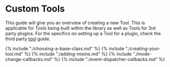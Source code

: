 # Custom Tools

This guide will give you an overview of creating a new Tool. This is applicable for Tools being built within the library as well as Tools for 3rd party plugins. For the specifics on setting up a Tool for a plugin, check the third party [tool](../third-party-functionality/index.md#tools) guide.

{% include "./choosing-a-base-class.md" %}
{% include "./creating-your-tool.md" %}
{% include "./adding-mixins.md" %}
{% include "./mode-change-callbacks.md" %}
{% include "./event-dispatcher-callbacks.md" %}
